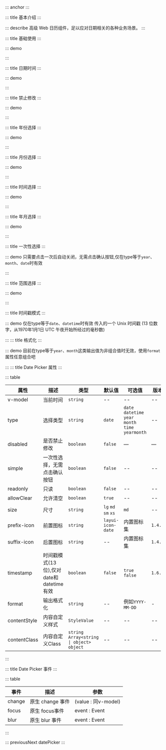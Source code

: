 ::: anchor
:::

::: title 基本介绍
:::

::: describe 高级 Web 日历组件，足以应对日期相关的各种业务场景。
:::

::: title 基础使用
:::

::: demo

<template>
  <lay-date-picker v-model="endTime" placeholder="click me" allowClear></lay-date-picker>
</template>

<script>
import { ref } from 'vue'

export default {
  setup() {

   const endTime = ref("");

    return {
      endTime
    }
  }
}
</script>

:::

::: title 日期时间
:::

::: demo

<template>
  <lay-date-picker type="datetime" v-model="endTime2"></lay-date-picker>
</template>

<script>
import { ref } from 'vue'

export default {
  setup() {

   const endTime2 = ref("");

    return {
      endTime2
    }
  }
}
</script>

:::

::: title 禁止修改
:::

::: demo

<template>
  <lay-date-picker disabled type="year" v-model="endTime3"></lay-date-picker>
</template>

<script>
import { ref } from 'vue'

export default {
  setup() {

   const endTime3 = ref("2022-03-04 17:35:00");

    return {
      endTime3
    }
  }
}
</script>

:::

::: title 年份选择
:::

::: demo

<template>
  <lay-date-picker type="year" v-model="endTime3"></lay-date-picker>
</template>

<script>
import { ref } from 'vue'

export default {
  setup() {

   const endTime3 = ref("2022");

    return {
      endTime3
    }
  }
}
</script>

:::

::: title 月份选择
:::

::: demo

<template>
  <lay-date-picker type="month" v-model="mouth"></lay-date-picker>
</template>

<script>
import { ref } from 'vue'

export default {
  setup() {

   const mouth = ref("4");

    return {
      mouth
    }
  }
}
</script>

:::

::: title 时间选择
:::

::: demo

<template>
  <lay-date-picker type="time" v-model="endTime5"></lay-date-picker>
</template>

<script>
import { ref } from 'vue'

export default {
  setup() {

   const endTime5 = ref("17:35:00");

    return {
      endTime5
    }
  }
}
</script>

:::

::: title 年月选择
:::

::: demo

<template>
  <lay-date-picker type="yearmonth" v-model="endTime6"></lay-date-picker>
</template>

<script>
import { ref } from 'vue'

export default {
  setup() {

   const endTime6 = ref("2022-03");

    return {
      endTime6
    }
  }
}
</script>

:::

::: title 一次性选择
:::

::: demo 只需要点击一次后自动关闭，无需点击确认按钮,仅在type等于`year`、`month`、`date`时有效

<template>
<div style="display:flex">
  <lay-date-picker v-model="endTime7" simple type="year"></lay-date-picker>
  <lay-date-picker v-model="endTime7" simple type="month" style="margin:0 10px"></lay-date-picker>
  <lay-date-picker v-model="endTime7" simple type="date"></lay-date-picker>
</div>
</template>

<script>
import { ref } from 'vue'

export default {
  setup() {

   const endTime7 = ref("2022-03-04 17:35:00");

    return {
      endTime7
    }
  }
}
</script>

:::

::: title 范围选择
:::

::: demo

<template>
    <lay-space direction="vertical">
    <lay-space>
      <lay-date-picker  v-model="rangeTime1" range :placeholder="['开始日期','结束日期']"></lay-date-picker>
      modelValue:{{rangeTime1}}
    </lay-space>
    <lay-space>
      <lay-date-picker  v-model="rangeTime2" range type="datetime" :placeholder="['开始日期','结束日期']"></lay-date-picker>
      modelValue:{{rangeTime2}}
    </lay-space>
    <lay-space>
      <lay-date-picker  v-model="rangeTime3" range type="yearmonth" :placeholder="['开始日期','结束日期']"></lay-date-picker>
      modelValue:{{rangeTime3}}
    </lay-space>
    <lay-space>
      <lay-date-picker  v-model="rangeTime4" range type="time" :placeholder="['开始日期','结束日期']"></lay-date-picker>
      modelValue:{{rangeTime4}}
    </lay-space>
  </lay-space>
</template>

<script setup>
import { ref } from 'vue'
const rangeTime1 = ref([]);
const rangeTime2 = ref(['2001-01-01 01:01:00','2001-02-1 01:01:00']);
const rangeTime3 = ref(['2022-01-01','2023-02-1']);
const rangeTime4 = ref(['01:01:00', '03:03:03']);
</script>

:::

::: title 时间戳模式
:::

::: demo 仅在type等于`date`、`datetime`时有效 传入的一个 Unix 时间戳 (13 位数字，从1970年1月1日 UTC 午夜开始所经过的毫秒数) 

<template>
  <lay-space direction="vertical">
    <lay-space>
      <lay-date-picker v-model="timestamp1" timestamp></lay-date-picker>
      model-value: {{ timestamp1 }}
    </lay-space>
    <lay-space>
      <lay-date-picker v-model="timestamp2" type='datetime' timestamp></lay-date-picker> 
      model-value: {{ timestamp2 }}
    </lay-space>
  </lay-space>
</template>

<script>
import { ref } from 'vue'

export default {
  setup() {

   const timestamp1 = ref(new Date().getTime());
   const timestamp2 = ref(new Date().getTime());

    return {
      timestamp1,timestamp2
    }
  }

</script>

:::
::: title 格式化
:::

::: demo 目前在type等于`year`、`month`这类输出值为非组合值时无效，使用`format`属性任意组合吧

<template>
  <lay-date-picker v-model="endTime8" simple type="date" :format="'DD/MM/YYYY'" placeholder="click me"></lay-date-picker>
</template>

<script>
import { ref } from 'vue'

export default {
  setup() {
   const endTime8 = ref();
    return {
      endTime8
    }
  }
}
</script>
:::
::: title Date Picker 属性
:::

::: table

| 属性          | 描述                                                         | 类型           | 默认值 | 可选值         | 版本         |
| ------------- | ------------------------------------------------------------ | -------------- | ------ | -------------- |-------------- |
| v-model      | 当前时间                                                     | `string`         | --    | --             | --             |
| type        | 选择类型                                                   | `string`         | `date`    | `date` `datetime` `year` `month` `time` `yearmonth`             | --             |
| disabled      | 是否禁止修改                                                     | `boolean`         | `false`    | —             | —             |
| simple      | 一次性选择，无需点击确认按钮             | `boolean`         | `false`    | --             | --             |
| readonly      | 只读             | `boolean`         | `false`    | --             | --             |
| allowClear    | 允许清空             | `boolean`         | `true`    | --             | --             |
| size    | 尺寸            | `string`         | `lg` `md` `sm` `xs`    | `md`            | --             |
| prefix-icon    | 前置图标            | `string`         | `layui-icon-date`    |  内置图标集            | `1.4.0`             |
| suffix-icon    | 后置图标            | `string`         | --    | 内置图标集            | `1.4.0`             |
| timestamp    | 时间戳模式(13位),仅对date和datetime有效| `boolean`        | `false`    | `true` `false`         | `1.6.5`             |
| format    | 输出格式化 | `string`        | --   | 例如`YYYY-MM-DD`         | -            |
| contentStyle             | 内容自定义样式     | `StyleValue` | -- | -- |-- |
| contentClass             | 内容自定义Class    | `string` `Array<string \| object>` `object` | -- | -- |-- |
:::

::: title Date Picker 事件
:::

::: table

| 事件  | 描述                | 参数                        |
| ----- | ------------------- | -------------------------- |
| change| 原生 change 事件    | (value : 同v-model) |
| focus | 原生 focus事件     | event : Event               |
| blur  | 原生 blur 事件      | event : Event               |

:::

::: previousNext datePicker
:::